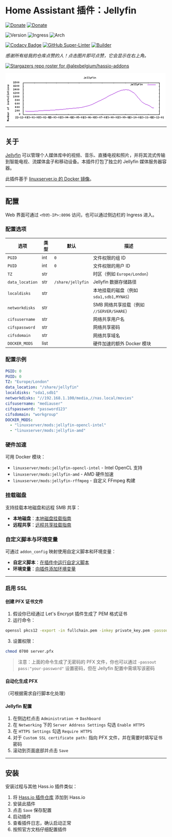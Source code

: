 # Home Assistant 插件：Jellyfin

[![Donate][donation-badge]](https://www.buymeacoffee.com/alexbelgium)
[![Donate][paypal-badge]](https://www.paypal.com/donate/?hosted_button_id=DZFULJZTP3UQA)

![Version](https://img.shields.io/badge/dynamic/json?label=Version\&query=%24.version\&url=https%3A%2F%2Fraw.githubusercontent.com%2Falexbelgium%2Fhassio-addons%2Fmaster%2Fjellyfin%2Fconfig.json)
![Ingress](https://img.shields.io/badge/dynamic/json?label=Ingress\&query=%24.ingress\&url=https%3A%2F%2Fraw.githubusercontent.com%2Falexbelgium%2Fhassio-addons%2Fmaster%2Fjellyfin%2Fconfig.json)
![Arch](https://img.shields.io/badge/dynamic/json?color=success\&label=Arch\&query=%24.arch\&url=https%3A%2F%2Fraw.githubusercontent.com%2Falexbelgium%2Fhassio-addons%2Fmaster%2Fjellyfin%2Fconfig.json)

[![Codacy Badge](https://app.codacy.com/project/badge/Grade/9c6cf10bdbba45ecb202d7f579b5be0e)](https://www.codacy.com/gh/alexbelgium/hassio-addons/dashboard?utm_source=github.com&utm_medium=referral&utm_content=alexbelgium/hassio-addons&utm_campaign=Badge_Grade)
[![GitHub Super-Linter](https://img.shields.io/github/actions/workflow/status/alexbelgium/hassio-addons/weekly-supelinter.yaml?label=Lint%20code%20base)](https://github.com/alexbelgium/hassio-addons/actions/workflows/weekly-supelinter.yaml)
[![Builder](https://img.shields.io/github/actions/workflow/status/alexbelgium/hassio-addons/onpush_builder.yaml?label=Builder)](https://github.com/alexbelgium/hassio-addons/actions/workflows/onpush_builder.yaml)

[donation-badge]: https://img.shields.io/badge/Buy%20me%20a%20coffee%20\(no%20paypal\)-%23d32f2f?logo=buy-me-a-coffee&style=flat&logoColor=white
[paypal-badge]: https://img.shields.io/badge/Buy%20me%20a%20coffee%20with%20Paypal-0070BA?logo=paypal&style=flat&logoColor=white

*感谢所有给我的仓库点赞的人！点击图片即可点赞，它会显示在右上角。*

[![Stargazers repo roster for @alexbelgium/hassio-addons](https://raw.githubusercontent.com/alexbelgium/hassio-addons/master/.github/stars2.svg)](https://github.com/alexbelgium/hassio-addons/stargazers)

![下载趋势](https://raw.githubusercontent.com/alexbelgium/hassio-addons/master/jellyfin/stats.png)

---

## 关于

[Jellyfin](https://jellyfin.org/) 可以管理个人媒体库中的视频、音乐、直播电视和照片，并将其流式传输到智能电视、流媒体盒子和移动设备。本插件打包了独立的 Jellyfin 媒体服务器容器。

此插件基于 [linuxserver.io 的 Docker 镜像](https://github.com/linuxserver/docker-jellyfin)。

---

## 配置

Web 界面可通过 `<你的-IP>:8096` 访问，也可以通过侧边栏的 Ingress 进入。

### 配置选项

| 选项              | 类型   | 默认                | 描述                              |
| --------------- | ---- | ----------------- | ------------------------------- |
| `PGID`          | int  | `0`               | 文件权限的组 ID                       |
| `PUID`          | int  | `0`               | 文件权限的用户 ID                      |
| `TZ`            | str  |                   | 时区（例如 `Europe/London`）          |
| `data_location` | str  | `/share/jellyfin` | Jellyfin 数据存储路径                 |
| `localdisks`    | str  |                   | 本地挂载的磁盘（例如 `sda1,sdb1,MYNAS`）   |
| `networkdisks`  | str  |                   | SMB 网络共享挂载（例如 `//SERVER/SHARE`） |
| `cifsusername`  | str  |                   | 网络共享用户名                         |
| `cifspassword`  | str  |                   | 网络共享密码                          |
| `cifsdomain`    | str  |                   | 网络共享域名                          |
| `DOCKER_MODS`   | list |                   | 硬件加速的额外 Docker 模块               |

### 配置示例

```yaml
PGID: 0
PUID: 0
TZ: "Europe/London"
data_location: "/share/jellyfin"
localdisks: "sda1,sdb1"
networkdisks: "//192.168.1.100/media,//nas.local/movies"
cifsusername: "mediauser"
cifspassword: "password123"
cifsdomain: "workgroup"
DOCKER_MODS:
  - "linuxserver/mods:jellyfin-opencl-intel"
  - "linuxserver/mods:jellyfin-amd"
```

### 硬件加速

可用 Docker 模块：

* `linuxserver/mods:jellyfin-opencl-intel` - Intel OpenCL 支持
* `linuxserver/mods:jellyfin-amd` - AMD 硬件加速
* `linuxserver/mods:jellyfin-rffmpeg` - 自定义 FFmpeg 构建

### 挂载磁盘

支持挂载本地磁盘和远程 SMB 共享：

* **本地磁盘**：[本地磁盘挂载指南](https://github.com/alexbelgium/hassio-addons/wiki/Mounting-Local-Drives-in-Addons)
* **远程共享**：[远程共享挂载指南](https://github.com/alexbelgium/hassio-addons/wiki/Mounting-remote-shares-in-Addons)

### 自定义脚本与环境变量

可通过 `addon_config` 映射使用自定义脚本和环境变量：

* **自定义脚本**：[在插件中运行自定义脚本](https://github.com/alexbelgium/hassio-addons/wiki/Running-custom-scripts-in-Addons)
* **环境变量**：[向插件添加环境变量](https://github.com/alexbelgium/hassio-addons/wiki/Add-Environment-variables-to-your-Addon)

---

### 启用 SSL

#### 创建 PFX 证书文件

1. 假设你已经通过 Let's Encrypt 插件生成了 PEM 格式证书
2. 运行命令：

```bash
openssl pkcs12 -export -in fullchain.pem -inkey private_key.pem -passout pass: -out server.pfx
```

3. 设置权限：

```bash
chmod 0700 server.pfx
```

> 注意：上面的命令生成了无密码的 PFX 文件，你也可以通过 `-passout pass:"your-password"` 设置密码，但在 Jellyfin 配置中需填写该密码

#### 自动化生成 PFX

（可根据需求自行脚本化处理）

#### Jellyfin 配置

1. 在侧边栏点击 `Administration` -> `Dashboard`
2. 在 `Networking` 下的 `Server Address Settings` 勾选 `Enable HTTPS`
3. 在 `HTTPS Settings` 勾选 `Require HTTPS`
4. 对于 `Custom SSL certificate path:` 指向 PFX 文件，并在需要时填写证书密码
5. 滚动到页面底部并点击 `Save`

---

## 安装

安装过程与其他 Hass.io 插件类似：

1. 将 [Hass.io 插件仓库][repository] 添加到 Hass.io
2. 安装此插件
3. 点击 `Save` 保存配置
4. 启动插件
5. 查看插件日志，确认启动正常
6. 按照官方文档仔细配置插件

[repository]: https://github.com/alexbelgium/hassio-addons
